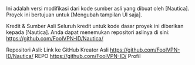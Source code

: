 Ini adalah versi modifikasi dari kode sumber asli yang dibuat oleh [Nautica]. Proyek ini bertujuan untuk [Mengubah tampilan UI saja].

Kredit & Sumber Asli
Seluruh kredit untuk kode dasar proyek ini diberikan kepada [Nautica]. Anda dapat menemukan repositori aslinya di sini: https://github.com/FoolVPN-ID/Nautica/

Repositori Asli: Link ke GitHub Kreator Asli
https://github.com/FoolVPN-ID/Nautica/ REPO
https://github.com/FoolVPN-ID/ Profil
